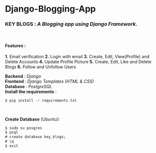 # Django-Blogging-App
### KEY BLOGS : *A Blogging app using Django Framework.*
<br/>

#### Features :
**1.** Email verification
**2.** Login with email
**3.** Create, Edit, View(Profile) and Delete Accounts
**4.** Update Profile Picture
**5.** Create, Edit, Like and Delete Blogs
**6.** Follow and Unfollow Users
<br/>

**Backend** : *Django* <br/>
**Frontend** : *Django Templates (HTML & CSS)* <br/>
**Database** : *PostgreSQL* <br/>
**Install the requirements** : 
```cmd
$ pip install -r requirements.txt
```
<br/>

**Create Database** (Ubuntu):
```cmd
$ sudo su posgres
$ psql
# create database key_blogs;
# \q
$ exit
```